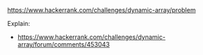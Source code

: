 https://www.hackerrank.com/challenges/dynamic-array/problem

Explain:
- https://www.hackerrank.com/challenges/dynamic-array/forum/comments/453043
